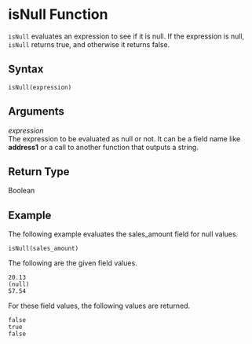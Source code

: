 # isNull Function<a name="isNull-function"></a>

`isNull` evaluates an expression to see if it is null\. If the expression is null, `isNull` returns true, and otherwise it returns false\.

## Syntax<a name="isNull-function-syntax"></a>

```
isNull(expression)
```

## Arguments<a name="isNull-function-arguments"></a>

 *expression*   
The expression to be evaluated as null or not\. It can be a field name like **address1** or a call to another function that outputs a string\. 

## Return Type<a name="isNull-function-return-type"></a>

Boolean

## Example<a name="isNull-function-example"></a>

The following example evaluates the sales\_amount field for null values\.

```
isNull(sales_amount)
```

The following are the given field values\.

```
20.13
(null)
57.54
```

For these field values, the following values are returned\.

```
false
true
false
```